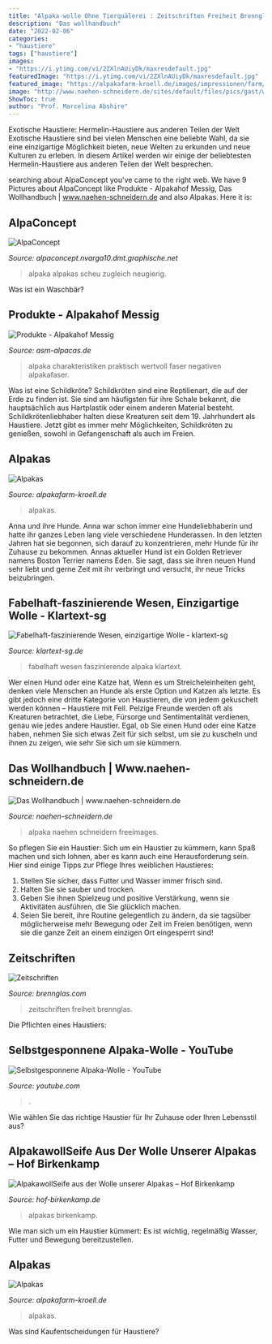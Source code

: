 ```yaml
---
title: "Alpaka-wolle Ohne Tierquälerei : Zeitschriften Freiheit Brennglas"
description: "Das wollhandbuch"
date: "2022-02-06"
categories:
- "haustiere"
tags: ["haustiere"]
images:
- "https://i.ytimg.com/vi/2ZXlnAUiyDk/maxresdefault.jpg"
featuredImage: "https://i.ytimg.com/vi/2ZXlnAUiyDk/maxresdefault.jpg"
featured_image: "https://alpakafarm-kroell.de/images/impressionen/farm/P1000655.jpg"
image: "http://www.naehen-schneidern.de/sites/default/files/pics/gast/wolle/alpaka.jpg"
ShowToc: true
author: "Prof. Marcelina Abshire"
---
```



Exotische Haustiere: Hermelin-Haustiere aus anderen Teilen der Welt
Exotische Haustiere sind bei vielen Menschen eine beliebte Wahl, da sie eine einzigartige Möglichkeit bieten, neue Welten zu erkunden und neue Kulturen zu erleben. In diesem Artikel werden wir einige der beliebtesten Hermelin-Haustiere aus anderen Teilen der Welt besprechen.

	

		
searching about AlpaConcept you've came to the right web. We have 9 Pictures about AlpaConcept like Produkte - Alpakahof Messig, Das Wollhandbuch | www.naehen-schneidern.de and also Alpakas. Here it is:
		
    
## AlpaConcept

<img loading=lazy src="http://alpaconcept.nvarga10.dmt.graphische.net/pictures/pic_08.jpg" onerror="this.onerror=null;this.src='https://tse2.mm.bing.net/th?id=OIP.lEOvFPNZCTMaLx0bkF_YAAHaKs&amp;pid=15.1';" alt="AlpaConcept">

_Source: alpaconcept.nvarga10.dmt.graphische.net_

>alpaka alpakas scheu zugleich neugierig. 

	

Was ist ein Waschbär?

    
## Produkte - Alpakahof Messig

<img loading=lazy src="http://www.asm-alpacas.de/assets/images/5/wolle_alpaca-5fa71365.jpg" onerror="this.onerror=null;this.src='https://tse3.mm.bing.net/th?id=OIP.bskqQkB2anoVaXxzUElSWwAAAA&amp;pid=15.1';" alt="Produkte - Alpakahof Messig">

_Source: asm-alpacas.de_

>alpaka charakteristiken praktisch wertvoll faser negativen alpakafaser. 

	

Was ist eine Schildkröte?
Schildkröten sind eine Reptilienart, die auf der Erde zu finden ist. Sie sind am häufigsten für ihre Schale bekannt, die hauptsächlich aus Hartplastik oder einem anderen Material besteht. Schildkrötenliebhaber halten diese Kreaturen seit dem 19. Jahrhundert als Haustiere. Jetzt gibt es immer mehr Möglichkeiten, Schildkröten zu genießen, sowohl in Gefangenschaft als auch im Freien.

    
## Alpakas

<img loading=lazy src="https://alpakafarm-kroell.de/images/impressionen/farm/P1000655.jpg" onerror="this.onerror=null;this.src='https://tse2.mm.bing.net/th?id=OIP.ue63YfYTytWdifswvjQxKQHaJ4&amp;pid=15.1';" alt="Alpakas">

_Source: alpakafarm-kroell.de_

>alpakas. 

	

Anna und ihre Hunde.
Anna war schon immer eine Hundeliebhaberin und hatte ihr ganzes Leben lang viele verschiedene Hunderassen. In den letzten Jahren hat sie begonnen, sich darauf zu konzentrieren, mehr Hunde für ihr Zuhause zu bekommen. Annas aktueller Hund ist ein Golden Retriever namens Boston Terrier namens Eden. Sie sagt, dass sie ihren neuen Hund sehr liebt und gerne Zeit mit ihr verbringt und versucht, ihr neue Tricks beizubringen.

    
## Fabelhaft-faszinierende Wesen, Einzigartige Wolle - Klartext-sg

<img loading=lazy src="https://klartext-sg.de/wp-content/uploads/2019/07/Alpaka-Produkte-bunt.jpg" onerror="this.onerror=null;this.src='https://tse1.mm.bing.net/th?id=OIP.3IL5Vefv9HAufG9Nh5vezgHaFj&amp;pid=15.1';" alt="Fabelhaft-faszinierende Wesen, einzigartige Wolle - klartext-sg">

_Source: klartext-sg.de_

>fabelhaft wesen faszinierende alpaka klartext. 

	

Wer einen Hund oder eine Katze hat,
Wenn es um Streicheleinheiten geht, denken viele Menschen an Hunde als erste Option und Katzen als letzte. Es gibt jedoch eine dritte Kategorie von Haustieren, die von jedem gekuschelt werden können – Haustiere mit Fell. Pelzige Freunde werden oft als Kreaturen betrachtet, die Liebe, Fürsorge und Sentimentalität verdienen, genau wie jedes andere Haustier. Egal, ob Sie einen Hund oder eine Katze haben, nehmen Sie sich etwas Zeit für sich selbst, um sie zu kuscheln und ihnen zu zeigen, wie sehr Sie sich um sie kümmern.

    
## Das Wollhandbuch | Www.naehen-schneidern.de

<img loading=lazy src="http://www.naehen-schneidern.de/sites/default/files/pics/gast/wolle/alpaka.jpg" onerror="this.onerror=null;this.src='https://tse1.mm.bing.net/th?id=OIP.WiZ8JwRdPJlzk8xnOpnxhAHaLI&amp;pid=15.1';" alt="Das Wollhandbuch | www.naehen-schneidern.de">

_Source: naehen-schneidern.de_

>alpaka naehen schneidern freeimages. 

	

So pflegen Sie ein Haustier:
Sich um ein Haustier zu kümmern, kann Spaß machen und sich lohnen, aber es kann auch eine Herausforderung sein. Hier sind einige Tipps zur Pflege Ihres weiblichen Haustieres:
1. Stellen Sie sicher, dass Futter und Wasser immer frisch sind.
2. Halten Sie sie sauber und trocken.
3. Geben Sie ihnen Spielzeug und positive Verstärkung, wenn sie Aktivitäten ausführen, die Sie glücklich machen.
4. Seien Sie bereit, ihre Routine gelegentlich zu ändern, da sie tagsüber möglicherweise mehr Bewegung oder Zeit im Freien benötigen, wenn sie die ganze Zeit an einem einzigen Ort eingesperrt sind!

    
## Zeitschriften

<img loading=lazy src="http://www.brennglas.com/images/3_2020_640.jpg" onerror="this.onerror=null;this.src='https://tse2.mm.bing.net/th?id=OIP.I2ZfmlCzMUgI8MHG1fcJRAHaJq&amp;pid=15.1';" alt="Zeitschriften">

_Source: brennglas.com_

>zeitschriften freiheit brennglas. 

	

Die Pflichten eines Haustiers:

    
## Selbstgesponnene Alpaka-Wolle - YouTube

<img loading=lazy src="https://i.ytimg.com/vi/2ZXlnAUiyDk/maxresdefault.jpg" onerror="this.onerror=null;this.src='https://tse2.mm.bing.net/th?id=OIP.zQWlssUrb4JZKf_xj_3luAHaEK&amp;pid=15.1';" alt="Selbstgesponnene Alpaka-Wolle - YouTube">

_Source: youtube.com_

>. 

	

Wie wählen Sie das richtige Haustier für Ihr Zuhause oder Ihren Lebensstil aus?

    
## AlpakawollSeife Aus Der Wolle Unserer Alpakas – Hof Birkenkamp

<img loading=lazy src="https://www.hof-birkenkamp.de/wp-content/uploads/2021/05/IMG_2610_online.jpg" onerror="this.onerror=null;this.src='https://tse4.mm.bing.net/th?id=OIP.zUca2d15XlOGurFVNqmQUwHaHa&amp;pid=15.1';" alt="AlpakawollSeife aus der Wolle unserer Alpakas – Hof Birkenkamp">

_Source: hof-birkenkamp.de_

>alpakas birkenkamp. 

	

Wie man sich um ein Haustier kümmert: Es ist wichtig, regelmäßig Wasser, Futter und Bewegung bereitzustellen.

    
## Alpakas

<img loading=lazy src="https://www.alpakafarm-kroell.de/images/impressionen/farm/P1000684.jpg" onerror="this.onerror=null;this.src='https://tse2.mm.bing.net/th?id=OIP.UH8uAQSB9xnYg2XtLlpbHgHaFj&amp;pid=15.1';" alt="Alpakas">

_Source: alpakafarm-kroell.de_

>alpakas. 

	

Was sind Kaufentscheidungen für Haustiere?

